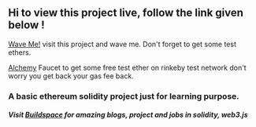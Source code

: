 ## Hi to view this project live, follow the link given below !

[Wave Me!](wave-portal.suyashmadhesia.repl.co) visit this project and wave me. Don't forget to get some test ethers.

[Alchemy](https://rinkebyfaucet.com/) Faucet to get some free test ether on rinkeby test network don't worry you get back your gas fee back.

### A basic ethereum solidity project just for learning purpose.
##### Visit [Buildspace](buildspace.so) for amazing blogs, project and jobs in solidity, web3.js